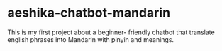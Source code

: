 # aeshika-chatbot-mandarin

This is my first project about a beginner- friendly chatbot that translate english phrases into Mandarin with pinyin and meanings.